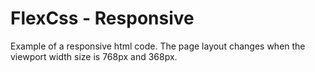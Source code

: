 <h1> FlexCss - Responsive </h1>
Example of a responsive html code. 
The page layout changes when the viewport width size is 768px and 368px.
